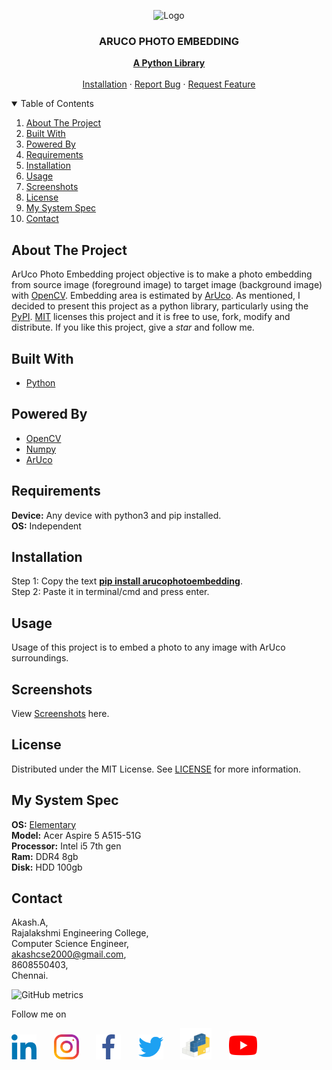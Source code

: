 <!-- PROJECT LOGO -->
<p align="center">
  <img src="https://github.com/Akash-Peace/CV-ARUCO-DETECTION/blob/main/screenshots/AR_Video_logo.png" alt="Logo" width="150" height="150">
  <h3 align="center">ARUCO PHOTO EMBEDDING</h3>
  <p align="center">
    <a href="https://docs.python.org/3/library/intro.html"><strong>A Python Library</strong></a>
    <br />
    <br />
    <a href="#installation">Installation</a>
    ·
    <a href="https://github.com/Akash-Peace/CV-ARUCO-DETECTION/issues">Report Bug</a>
    ·
    <a href="https://github.com/Akash-Peace/CV-ARUCO-DETECTION/issues">Request Feature</a>
  </p>
</p>



<!-- TABLE OF CONTENTS -->
<details open="open">
  <summary>Table of Contents</summary>
  <ol>
    <li><a href="#about-the-project">About The Project</a></li>
    <li><a href="#built-with">Built With</a></li>
    <li><a href="#powered-by">Powered By</a></li>
    <li><a href="#requirements">Requirements</a></li>
    <li><a href="#installation">Installation</a></li>
    <li><a href="#usage">Usage</a></li>
    <li><a href="#screenshots">Screenshots</a></li>
    <li><a href="#license">License</a></li>
    <li><a href="#my-system-spec">My System Spec</a></li>
    <li><a href="#contact">Contact</a></li>
  </ol>
</details>



<!-- ABOUT THE PROJECT -->
## About The Project

ArUco Photo Embedding project objective is to make a photo embedding from source image (foreground image) to target image (background image) with [OpenCV](https://opencv.org/).
 Embedding area is estimated by [ArUco](https://mecaruco2.readthedocs.io/en/latest/notebooks_rst/Aruco/aruco_basics_video.html).
 As mentioned, I decided to present this project as a python library, particularly using the [PyPI](https://pypi.org/). [MIT](https://github.com/Akash-Peace/CV-ARUCO-DETECTION/blob/main/LICENSE) licenses this project and it is free to use, fork, modify and distribute. If you like this project, give a _star_ and follow me.


## Built With

* [Python](https://www.python.org/)


## Powered By

* [OpenCV](https://opencv.org/)
* [Numpy](https://numpy.org/)
* [ArUco](https://mecaruco2.readthedocs.io/en/latest/notebooks_rst/Aruco/aruco_basics_video.html)


## Requirements

**Device:** Any device with python3 and pip installed.\
**OS:** Independent


## Installation

Step 1: Copy the text [**pip install arucophotoembedding**](https://pypi.org/project/arucophotoembedding/).\
Step 2: Paste it in terminal/cmd and press enter.


<!-- USAGE EXAMPLES -->
## Usage

Usage of this project is to embed a photo to any image with ArUco surroundings.


## Screenshots

View [Screenshots](https://github.com/Akash-Peace/CV-ARUCO-DETECTION/tree/main/screenshots) here.


<!-- LICENSE -->
## License

Distributed under the MIT License. See [LICENSE](https://github.com/Akash-Peace/CV-ARUCO-DETECTION/blob/main/LICENSE) for more information.


## My System Spec

**OS:** [Elementary](https://elementary.io/)\
**Model:** Acer Aspire 5 A515-51G\
**Processor:** Intel i5 7th gen\
**Ram:** DDR4 8gb\
**Disk:** HDD 100gb


<!-- CONTACT -->
## Contact

Akash.A,\
Rajalakshmi Engineering College,\
Computer Science Engineer,\
akashcse2000@gmail.com,\
8608550403,\
Chennai.


![GitHub metrics](https://metrics.lecoq.io/Akash-Peace)  

Follow me on

[<img src='https://github.com/Akash-Peace/INDUSTRIAL-WEBSITE/blob/main/images/linkedin.png' alt='linkedin' height='40'>](https://www.linkedin.com/in/akash-2000-cse) &nbsp; &nbsp; &nbsp; [<img src='https://github.com/Akash-Peace/INDUSTRIAL-WEBSITE/blob/main/images/instagram.png' alt='instagram' height='40'>](https://www.instagram.com/nocturnal_lad) &nbsp; &nbsp; &nbsp; [<img src='https://github.com/Akash-Peace/INDUSTRIAL-WEBSITE/blob/main/images/facebook.png' alt='facebook' height='40'>](https://www.facebook.com/profile.php?id=100061841000593) &nbsp; &nbsp; &nbsp; [<img src='https://github.com/Akash-Peace/INDUSTRIAL-WEBSITE/blob/main/images/twitter.png' alt='twitter' height='40'>](https://twitter.com/AkashA53184506)  &nbsp; &nbsp; &nbsp; [<img src='https://github.com/Akash-Peace/INDUSTRIAL-WEBSITE/blob/main/images/pypi.png' alt='pypi' height='50'>](https://pypi.org/user/Akash-Peace/) &nbsp; &nbsp; &nbsp; [<img src='https://github.com/Akash-Peace/INDUSTRIAL-WEBSITE/blob/main/images/youtube.png' alt='youtube' height='45'>](https://www.youtube.com/channel/UCmugCO6k7hgSZqaI1jzbelw/featured) 
